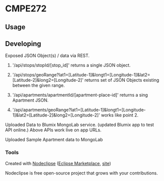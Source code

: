 

# CMPE272



## Usage



## Developing

Exposed JSON Object(s) / data via REST.

1. '/api/stops/stopId/[stop_id]' returns a single JSON object.

2. '/api/stops/geoRange?lat1=[Latitude-1]&longt1=[Longitude-1]&lat2=[Latitude-2]&long2=[Longitude-2]' returns set of JSON Objects existing between the given range.

3. '/api/apartments/apartmentId/[apartment-place-id]' returns a sing Apartment JSON.

4. '/api/apartments/geoRange?lat1=[Latitude-1]&longt1=[Longitude-1]&lat2=[Latitude-2]&long2=[Longitude-2]' works like point 2.


Uploaded Data to Blumix MongoLab service. (updated Blumix app to test API online.) Above APIs work live on app URLs.

Uploaded Sample Apartment data to MongoLab

### Tools

Created with [Nodeclipse](https://github.com/Nodeclipse/nodeclipse-1)
 ([Eclipse Marketplace](http://marketplace.eclipse.org/content/nodeclipse), [site](http://www.nodeclipse.org))   

Nodeclipse is free open-source project that grows with your contributions.
